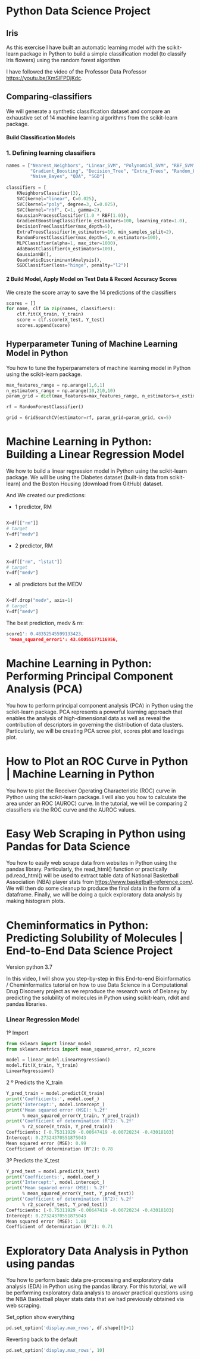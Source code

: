 # Python Data Science Project


## Iris
As this exercise I have built an automatic learning model with the scikit-learn package in Python to build a simple classification model (to classify Iris flowers) using the random forest algorithm


I have followed the video of the Professor Data Professor https://youtu.be/XmSlFPDjKdc.



## Comparing-classifiers

We will generate a synthetic classification dataset and compare an exhaustive set of 14 machine learning algorithms from the scikit-learn package.

####  Build Classification Models
### 1. Defining learning classifiers
~~~ python
names = ["Nearest_Neighbors", "Linear_SVM", "Polynomial_SVM", "RBF_SVM", "Gaussian_Process",
         "Gradient_Boosting", "Decision_Tree", "Extra_Trees", "Random_Forest", "Neural_Net", "AdaBoost",
         "Naive_Bayes", "QDA", "SGD"]
​
classifiers = [
    KNeighborsClassifier(3),
    SVC(kernel="linear", C=0.025),
    SVC(kernel="poly", degree=3, C=0.025),
    SVC(kernel="rbf", C=1, gamma=2),
    GaussianProcessClassifier(1.0 * RBF(1.0)),
    GradientBoostingClassifier(n_estimators=100, learning_rate=1.0),
    DecisionTreeClassifier(max_depth=5),
    ExtraTreesClassifier(n_estimators=10, min_samples_split=2),
    RandomForestClassifier(max_depth=5, n_estimators=100),
    MLPClassifier(alpha=1, max_iter=1000),
    AdaBoostClassifier(n_estimators=100),
    GaussianNB(),
    QuadraticDiscriminantAnalysis(),
    SGDClassifier(loss="hinge", penalty="l2")]
~~~
#### 2 Build Model, Apply Model on Test Data & Record Accuracy Scores
We create the score array to save the 14 predictions of the classifiers
~~~ python
scores = []
for name, clf in zip(names, classifiers):
    clf.fit(X_train, Y_train)
    score = clf.score(X_test, Y_test)
    scores.append(score)
~~~


## Hyperparameter Tuning of Machine Learning Model in Python
You how to tune the hyperparameters of machine learning model in Python using the scikit-learn package.

~~~ python
max_features_range = np.arange(1,6,1)
n_estimators_range = np.arange(10,210,10)
param_grid = dict(max_features=max_features_range, n_estimators=n_estimators_range)

rf = RandomForestClassifier()

grid = GridSearchCV(estimator=rf, param_grid=param_grid, cv=5)
~~~


# Machine Learning in Python: Building a Linear Regression Model
We how to build a linear regression model in Python using the scikit-learn package. We will be using the Diabetes dataset (built-in data from scikit-learn) and the Boston Housing (download from GitHub) dataset.

And We created our predictions:
* 1 predictor, RM
~~~ python

X=df[["rm"]]
# target
Y=df["medv"]
~~~
* 2 predictor, RM
~~~ python

X=df[["rm", "lstat"]]
# target
Y=df["medv"]
~~~
* all predictors but the MEDV
~~~ python

X=df.drop("medv", axis=1)
# target
Y=df["medv"]
~~~

The best prediction, medv & rn:
~~~ python
score1': 0.48352545599133423,
 'mean_squared_error1': 43.60055177116956,
 ~~~


# Machine Learning in Python: Performing Principal Component Analysis (PCA)


You how to perform principal component analysis (PCA) in Python using the scikit-learn package. PCA represents a powerful learning approach that enables the analysis of high-dimensional data as well as reveal the contribution of descriptors in governing the distribution of data clusters. Particularly, we will be creating PCA scree plot, scores plot and loadings plot.


# How to Plot an ROC Curve in Python | Machine Learning in Python

You how to plot the Receiver Operating Characteristic (ROC) curve in Python using the scikit-learn package. I will also you how to calculate the area under an ROC (AUROC) curve. In the tutorial, we will be comparing 2 classifiers via the ROC curve and the AUROC values.

# Easy Web Scraping in Python using Pandas for Data Science

You how to easily web scrape data from websites in Python using the pandas library. Particularly, the read_html() function or practically pd.read_html() will be used to extract table data of National Basketball Association (NBA) player stats from https://www.basketball-reference.com/​. We will then do some cleanup to produce the final data in the form of a dataframe. Finally, we will be doing a quick exploratory data analysis by making histogram plots.


# Cheminformatics in Python: Predicting Solubility of Molecules | End-to-End Data Science Project

Version python 3.7 

In this video, I will show you step-by-step in this End-to-end Bioinformatics / Cheminformatics tutorial on how to use Data Science in a Computational Drug Discovery project as we reproduce the research work of Delaney by predicting the solubility of molecules in Python using scikit-learn, rdkit and pandas libraries. 

### Linear Regression Model 
1º Import
~~~ python
from sklearn import linear_model
from sklearn.metrics import mean_squared_error, r2_score

model = linear_model.LinearRegression()
model.fit(X_train, Y_train)
LinearRegression()
~~~

2 º Predicts the X_train
~~~ python
Y_pred_train = model.predict(X_train)
print('Coefficients:', model.coef_)
print('Intercept:', model.intercept_)
print('Mean squared error (MSE): %.2f'
      % mean_squared_error(Y_train, Y_pred_train))
print('Coefficient of determination (R^2): %.2f'
      % r2_score(Y_train, Y_pred_train))
Coefficients: [-0.75311929 -0.00647419 -0.00720234 -0.43018103]
Intercept: 0.27324370551875043
Mean squared error (MSE): 0.99
Coefficient of determination (R^2): 0.78
~~~
3º Predicts the X_test
~~~ python
Y_pred_test = model.predict(X_test)
print('Coefficients:', model.coef_)
print('Intercept:', model.intercept_)
print('Mean squared error (MSE): %.2f'
      % mean_squared_error(Y_test, Y_pred_test))
print('Coefficient of determination (R^2): %.2f'
      % r2_score(Y_test, Y_pred_test))
Coefficients: [-0.75311929 -0.00647419 -0.00720234 -0.43018103]
Intercept: 0.27324370551875043
Mean squared error (MSE): 1.08
Coefficient of determination (R^2): 0.71
~~~ 



# Exploratory Data Analysis in Python using pandas

You how to perform basic data pre-processing and exploratory data analysis (EDA) in Python using the pandas library. For this tutorial, we will be performing exploratory data analysis to answer practical questions using the NBA Basketball player stats data that we had previously obtained via web scraping.

Set_option show everything
~~~python
pd.set_option('display.max_rows', df.shape[0]+1)
~~~
Reverting back to the default
~~~python
pd.set_option('display.max_rows', 10)
~~~